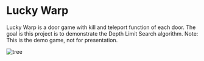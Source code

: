 # Lucky Warp
Lucky Warp is a door game with kill and teleport function of each door. The goal is this project is to demonstrate the Depth Limit Search algorithm.
Note: This is the demo game, not for presentation.

![tree](https://cdn.discordapp.com/attachments/945661001196523580/947872405752262657/unknown.png)
